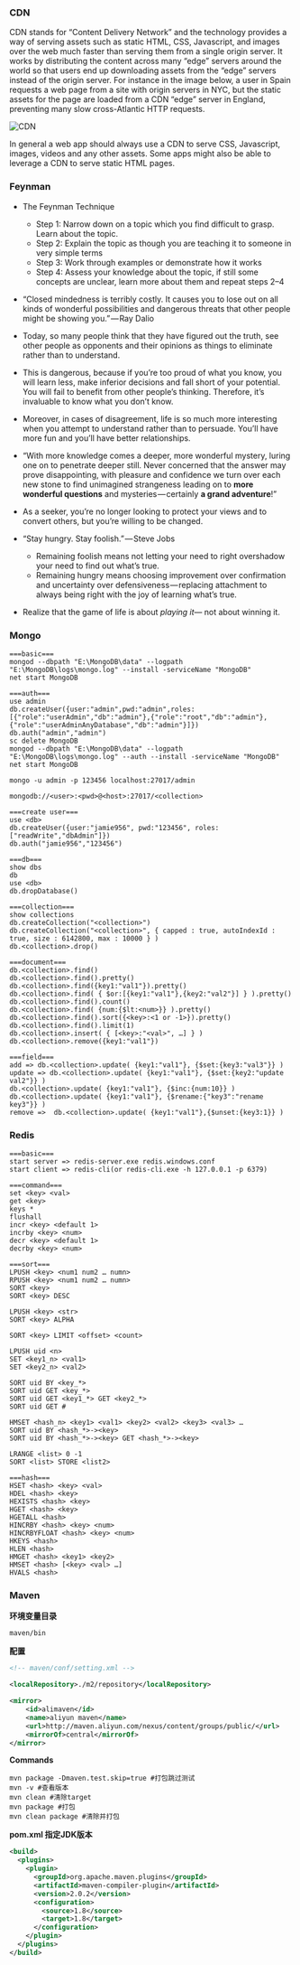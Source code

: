 ### CDN

CDN stands for “Content Delivery Network” and the technology provides a 
way of serving assets such as static HTML, CSS, Javascript, and images 
over the web much faster than serving them from a single origin server. 
It works by distributing the content across many “edge” servers around 
the world so that users end up downloading assets from the “edge” 
servers instead of the origin server. For instance in the image below, a
user in Spain requests a web page from a site with origin servers in 
NYC, but the static assets for the page are loaded from a CDN “edge” 
server in England, preventing many slow cross-Atlantic HTTP requests.



![CDN](..\img\CDN.png)



In general a web app should always use a CDN to serve CSS, Javascript, 
images, videos and any other assets. Some apps might also be able to 
leverage a CDN to serve static HTML pages.



### Feynman

- The Feynman Technique
  - Step 1: Narrow down on a topic which you find difficult to grasp. Learn about the topic.
  - Step 2: Explain the topic as though you are teaching it to someone in very simple terms
  - Step 3: Work through examples or demonstrate how it works
  - Step 4: Assess your knowledge about the topic, if still some concepts are unclear, learn more about them and repeat steps 2–4

- “Closed mindedness is terribly costly. It causes you to lose out on all kinds of wonderful possibilities and dangerous threats that other people might be showing you.” — Ray Dalio

- Today, so many people think that they have figured out the truth, see other people as opponents and their opinions as things to eliminate rather than to understand.

- This is dangerous, because if you’re too proud of what you know, you will learn less, make inferior decisions and fall short of your potential. You will fail to benefit from other people’s thinking. Therefore, it’s invaluable to know what you don’t know.

- Moreover, in cases of disagreement, life is so much more interesting when you attempt to understand rather than to persuade. You’ll have more fun and you’ll have better relationships.

- “With more knowledge comes a deeper, more wonderful mystery, luring one 
  on to penetrate deeper still. Never concerned that the answer may prove 
  disappointing, with pleasure and confidence we turn over each new stone 
  to find unimagined strangeness leading on to **more wonderful questions** and mysteries — certainly **a grand adventure**!”
- As a seeker, you’re no longer looking to protect your views and to convert others, but you’re willing to be changed.

- “Stay hungry. Stay foolish.” — Steve Jobs
  - Remaining foolish means not letting your need to right overshadow your need to find out what’s true.
  - Remaining hungry means choosing improvement over confirmation and 
    uncertainty over defensiveness — replacing attachment to always being 
    right with the joy of learning what’s true.
- Realize that the game of life is about *playing it—* not about winning it.



### Mongo

```shell
===basic===
mongod --dbpath "E:\MongoDB\data" --logpath "E:\MongoDB\logs\mongo.log" --install -serviceName "MongoDB"
net start MongoDB

===auth===
use admin
db.createUser({user:"admin",pwd:"admin",roles:[{"role":"userAdmin","db":"admin"},{"role":"root","db":"admin"},{"role":"userAdminAnyDatabase","db":"admin"}]})
db.auth("admin","admin")
sc delete MongoDB
mongod --dbpath "E:\MongoDB\data" --logpath "E:\MongoDB\logs\mongo.log" --auth --install -serviceName "MongoDB"
net start MongoDB

mongo -u admin -p 123456 localhost:27017/admin

mongodb://<user>:<pwd>@<host>:27017/<collection>

===create user===
use <db>
db.createUser({user:"jamie956", pwd:"123456", roles:["readWrite","dbAdmin"]})
db.auth("jamie956","123456")

===db===
show dbs
db
use <db>
db.dropDatabase()
	
===collection===
show collections
db.createCollection("<collection>")
db.createCollection("<collection>", { capped : true, autoIndexId : true, size : 6142800, max : 10000 } )
db.<collection>.drop()

===document===
db.<collection>.find()
db.<collection>.find().pretty()
db.<collection>.find({key1:"val1"}).pretty()
db.<collection>.find( { $or:[{key1:"val1"},{key2:"val2"}] } ).pretty()
db.<collection>.find().count()
db.<collection>.find( {num:{$lt:<num>}} ).pretty()
db.<collection>.find().sort({<key>:<1 or -1>}).pretty()
db.<collection>.find().limit(1)
db.<collection>.insert( { [<key>:"<val>", …] } )
db.<collection>.remove({key1:"val1"})

===field===
add => db.<collection>.update( {key1:"val1"}, {$set:{key3:"val3"}} )
update => db.<collection>.update( {key1:"val1"}, {$set:{key2:"update val2"}} )
db.<collection>.update( {key1:"val1"}, {$inc:{num:10}} )
db.<collection>.update( {key1:"val1"}, {$rename:{"key3":"rename key3"}} )
remove =>  db.<collection>.update( {key1:"val1"},{$unset:{key3:1}} )

```



### Redis

```
===basic===
start server => redis-server.exe redis.windows.conf
start client => redis-cli(or redis-cli.exe -h 127.0.0.1 -p 6379)

===command===
set <key> <val>
get <key>
keys *
flushall
incr <key> <default 1>
incrby <key> <num>
decr <key> <default 1>
decrby <key> <num>

===sort===
LPUSH <key> <num1 num2 … numn>
RPUSH <key> <num1 num2 … numn>
SORT <key>
SORT <key> DESC

LPUSH <key> <str>
SORT <key> ALPHA

SORT <key> LIMIT <offset> <count>

LPUSH uid <n>
SET <key1_n> <val1>
SET <key2_n> <val2>

SORT uid BY <key_*>
SORT uid GET <key_*>
SORT uid GET <key1_*> GET <key2_*>
SORT uid GET #

HMSET <hash_n> <key1> <val1> <key2> <val2> <key3> <val3> …
SORT uid BY <hash_*>-><key>
SORT uid BY <hash_*>-><key> GET <hash_*>-><key>

LRANGE <list> 0 -1
SORT <list> STORE <list2>

===hash===
HSET <hash> <key> <val>
HDEL <hash> <key>
HEXISTS <hash> <key>
HGET <hash> <key>
HGETALL <hash>
HINCRBY <hash> <key> <num>
HINCRBYFLOAT <hash> <key> <num>
HKEYS <hash>
HLEN <hash>
HMGET <hash> <key1> <key2>
HMSET <hash> [<key> <val> …]
HVALS <hash>
```



### Maven



**环境变量目录**

`maven/bin`



**配置**

```xml
<!-- maven/conf/setting.xml -->

<localRepository>./m2/repository</localRepository>

<mirror>
    <id>alimaven</id>
    <name>aliyun maven</name>
    <url>http://maven.aliyun.com/nexus/content/groups/public/</url>
    <mirrorOf>central</mirrorOf>
</mirror>
```



**Commands**

```shel
mvn package -Dmaven.test.skip=true #打包跳过测试
mvn -v #查看版本
mvn clean #清除target
mvn package #打包
mvn clean package #清除并打包
```

**pom.xml 指定JDK版本**

```xml
<build> 
  <plugins> 
    <plugin> 
      <groupId>org.apache.maven.plugins</groupId> 
      <artifactId>maven-compiler-plugin</artifactId> 
      <version>2.0.2</version> 
      <configuration> 
        <source>1.8</source> 
        <target>1.8</target> 
      </configuration> 
    </plugin> 
  </plugins> 
</build>  
```

